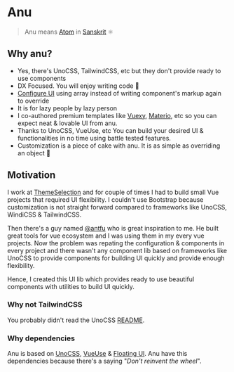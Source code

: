 # Anu

> Anu means [Atom](https://en.wikipedia.org/wiki/Atom) in [Sanskrit](https://en.wikipedia.org/wiki/Sanskrit) ⚛️

## Why anu?

- Yes, there's UnoCSS, TailwindCSS, etc but they don't provide ready to use components
- DX Focused. You will enjoy writing code 💯
- [Configure UI](http://localhost:3000/guide/base-components/typography.html#config-array) using array instead of writing component's markup again to override
- It is for lazy people by lazy person
- I co-authored premium templates like [Vuexy](https://themeforest.net/item/vuexy-vuejs-html-laravel-admin-dashboard-template/23328599), [Materio](https://themeselection.com/item/materio-vuetify-vuejs-admin-template), etc so you can expect neat & lovable UI from anu.
- Thanks to UnoCSS, VueUse, etc You can build your desired UI  & functionalities in no time using battle tested features.
- Customization is a piece of cake with anu. It is as simple as overriding an object 🤯

## Motivation

I work at [ThemeSelection](https://themeselection.com) and for couple of times I had to build small Vue projects that required UI flexibility. I couldn't use Bootstrap because customization is not straight forward compared to frameworks like UnoCSS, WindiCSS & TailwindCSS.

Then there's a guy named [@antfu](https://github.com/antfu) who is great inspiration to me. He built great tools for vue ecosystem and I was using them in my every vue projects. Now the problem was repating the configuration & components in every project and there wasn't any component lib based on frameworks like UnoCSS to provide components for building UI quickly and provide enough flexibility.

Hence, I created this UI lib which provides ready to use beautiful components with utilities to build UI quickly.

### Why not TailwindCSS

You probably didn't read the UnoCSS [README](https://github.com/unocss/unocss#readme).

### Why dependencies

Anu is based on [UnoCSS](https://github.com/unocss/unocss), [VueUse](https://vueuse.org/) & [Floating UI](https://floating-ui.com/). Anu have this dependencies because there's a saying "_Don't reinvent the wheel_".
